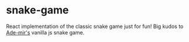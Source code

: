 # snake-game

React implementation of the classic snake game just for fun! Big kudos to [Ade-mir's](https://github.com/Ade-mir/snake-game-js) vanilla js snake game.
